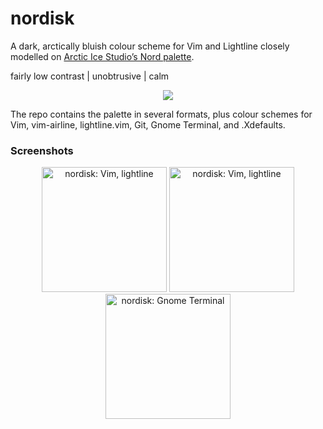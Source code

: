 nordisk
=======

A dark, arctically bluish colour scheme for Vim and Lightline closely modelled on [Arctic Ice Studio’s Nord palette](https://github.com/arcticicestudio/nord).

fairly low contrast | unobtrusive | calm

<p align="center"><img src="https://raw.githubusercontent.com/kamwitsta/nordisk/master/img/nordisk.png" /></p>

The repo contains the palette in several formats, plus colour schemes for Vim, vim-airline, lightline.vim, Git, Gnome Terminal, and .Xdefaults.


### Screenshots

<p align="center">
<img src="https://raw.githubusercontent.com/kamwitsta/nordisk/master/img/vim-1.png" alt="nordisk: Vim, lightline" height="200px" width="200px" />
<img src="https://raw.githubusercontent.com/kamwitsta/nordisk/master/img/vim-2.png" alt="nordisk: Vim, lightline" height="200px" width="200px" />
<img src="https://raw.githubusercontent.com/kamwitsta/nordisk/master/img/gnome-terminal.png" alt="nordisk: Gnome Terminal" heigh="200px" width="200px" />
</p>
